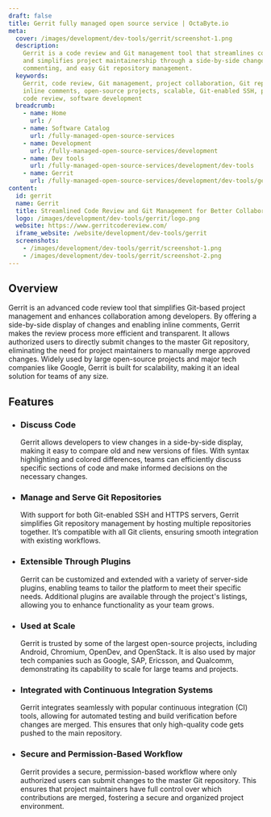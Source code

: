 ```yaml
---
draft: false
title: Gerrit fully managed open source service | OctaByte.io
meta:
  cover: /images/development/dev-tools/gerrit/screenshot-1.png
  description:
    Gerrit is a code review and Git management tool that streamlines collaboration
    and simplifies project maintainership through a side-by-side change display, inline
    commenting, and easy Git repository management.
  keywords:
    Gerrit, code review, Git management, project collaboration, Git repositories,
    inline comments, open-source projects, scalable, Git-enabled SSH, plugins, extensible
    code review, software development
  breadcrumb:
    - name: Home
      url: /
    - name: Software Catalog
      url: /fully-managed-open-source-services
    - name: Development
      url: /fully-managed-open-source-services/development
    - name: Dev tools
      url: /fully-managed-open-source-services/development/dev-tools
    - name: Gerrit
      url: /fully-managed-open-source-services/development/dev-tools/gerrit
content:
  id: gerrit
  name: Gerrit
  title: Streamlined Code Review and Git Management for Better Collaboration
  logo: /images/development/dev-tools/gerrit/logo.png
  website: https://www.gerritcodereview.com/
  iframe_website: /website/development/dev-tools/gerrit
  screenshots:
    - /images/development/dev-tools/gerrit/screenshot-1.png
    - /images/development/dev-tools/gerrit/screenshot-2.png
---
```


## Overview

Gerrit is an advanced code review tool that simplifies Git-based project management and enhances collaboration among developers. By offering a side-by-side display of changes and enabling inline comments, Gerrit makes the review process more efficient and transparent. It allows authorized users to directly submit changes to the master Git repository, eliminating the need for project maintainers to manually merge approved changes. Widely used by large open-source projects and major tech companies like Google, Gerrit is built for scalability, making it an ideal solution for teams of any size.

## Features

- ### Discuss Code

  Gerrit allows developers to view changes in a side-by-side display, making it easy to compare old and new versions of files. With syntax highlighting and colored differences, teams can efficiently discuss specific sections of code and make informed decisions on the necessary changes.

- ### Manage and Serve Git Repositories

  With support for both Git-enabled SSH and HTTPS servers, Gerrit simplifies Git repository management by hosting multiple repositories together. It’s compatible with all Git clients, ensuring smooth integration with existing workflows.

- ### Extensible Through Plugins

  Gerrit can be customized and extended with a variety of server-side plugins, enabling teams to tailor the platform to meet their specific needs. Additional plugins are available through the project's listings, allowing you to enhance functionality as your team grows.

- ### Used at Scale

  Gerrit is trusted by some of the largest open-source projects, including Android, Chromium, OpenDev, and OpenStack. It is also used by major tech companies such as Google, SAP, Ericsson, and Qualcomm, demonstrating its capability to scale for large teams and projects.

- ### Integrated with Continuous Integration Systems

  Gerrit integrates seamlessly with popular continuous integration (CI) tools, allowing for automated testing and build verification before changes are merged. This ensures that only high-quality code gets pushed to the main repository.

- ### Secure and Permission-Based Workflow

  Gerrit provides a secure, permission-based workflow where only authorized users can submit changes to the master Git repository. This ensures that project maintainers have full control over which contributions are merged, fostering a secure and organized project environment.
